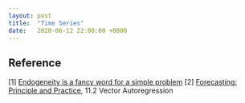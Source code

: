 ```yaml
---
layout: post
title:  "Time Series"
date:   2020-06-12 22:00:00 +0800
---
```


## Reference

[1] [Endogeneity is a fancy word for a simple problem](http://people.bu.edu/tsimcoe/code/Endog-PDW.pdf)
[2] [Forecasting: Principle and Practice](https://otexts.com/fpp2/VAR.html), 11.2 Vector Autoregression

